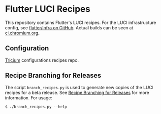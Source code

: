 # Flutter LUCI Recipes

This repository contains Flutter's LUCI recipes. For the LUCI infrastructure
config, see [flutter/infra on GitHub](https://github.com/flutter/infra). Actual
builds can be seen at [ci.chromium.org](https://ci.chromium.org/p/flutter).

## Configuration

[Tricium](https://chromium.googlesource.com/infra/infra/+/master/go/src/infra/tricium/README.md) configurations recipes repo.

## Recipe Branching for Releases

The script `branch_recipes.py` is used to generate new copies of the LUCI
recipes for a beta release. See [Recipe Branching for Releases](https://github.com/flutter/flutter/wiki/Recipe-Branching-for-Releases)
for more information. For usage:

```
$ ./branch_recipes.py --help
```
